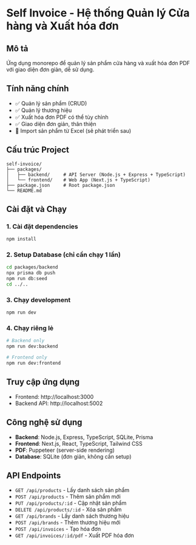 # Self Invoice - Hệ thống Quản lý Cửa hàng và Xuất hóa đơn

## Mô tả

Ứng dụng monorepo để quản lý sản phẩm cửa hàng và xuất hóa đơn PDF với giao diện đơn giản, dễ sử dụng.

## Tính năng chính

- ✅ Quản lý sản phẩm (CRUD)
- ✅ Quản lý thương hiệu
- ✅ Xuất hóa đơn PDF có thể tùy chỉnh
- ✅ Giao diện đơn giản, thân thiện
- 🔄 Import sản phẩm từ Excel (sẽ phát triển sau)

## Cấu trúc Project

```
self-invoice/
├── packages/
│   ├── backend/     # API Server (Node.js + Express + TypeScript)
│   └── frontend/    # Web App (Next.js + TypeScript)
├── package.json     # Root package.json
└── README.md
```

## Cài đặt và Chạy

### 1. Cài đặt dependencies

```bash
npm install
```

### 2. Setup Database (chỉ cần chạy 1 lần)

```bash
cd packages/backend
npx prisma db push
npm run db:seed
cd ../..
```

### 3. Chạy development

```bash
npm run dev
```

### 4. Chạy riêng lẻ

```bash
# Backend only
npm run dev:backend

# Frontend only
npm run dev:frontend
```

## Truy cập ứng dụng

- Frontend: http://localhost:3000
- Backend API: http://localhost:5002

## Công nghệ sử dụng

- **Backend**: Node.js, Express, TypeScript, SQLite, Prisma
- **Frontend**: Next.js, React, TypeScript, Tailwind CSS
- **PDF**: Puppeteer (server-side rendering)
- **Database**: SQLite (đơn giản, không cần setup)

## API Endpoints

- `GET /api/products` - Lấy danh sách sản phẩm
- `POST /api/products` - Thêm sản phẩm mới
- `PUT /api/products/:id` - Cập nhật sản phẩm
- `DELETE /api/products/:id` - Xóa sản phẩm
- `GET /api/brands` - Lấy danh sách thương hiệu
- `POST /api/brands` - Thêm thương hiệu mới
- `POST /api/invoices` - Tạo hóa đơn
- `GET /api/invoices/:id/pdf` - Xuất PDF hóa đơn
